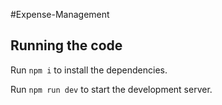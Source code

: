 
  #Expense-Management

  ## Running the code

  Run `npm i` to install the dependencies.

  Run `npm run dev` to start the development server.
  
